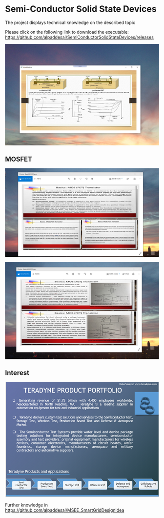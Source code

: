 # Semi-Conductor Solid State Devices

The project displays technical knowledge on the described topic

Please click on the following link to download the executable: https://github.com/alpaddesai/SemiConductorSolidStateDevices/releases

![image](FundamentalsSemiConductorDevices.png)

## MOSFET
![image](BasicsMOSFETI.jpg)

![image](BasicsMOSFETII.png)

## Interest 
![image](image5.png)


Further knowledge in https://github.com/alpaddesai/MSEE_SmartGridDesignIdea
